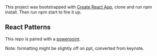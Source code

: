 This project was bootstrapped with [Create React App](https://github.com/facebook/create-react-app), clone and run npm install. Then run npm start to fire it up.

## React Patterns


This repo is paired with a [powerpoint](https://drive.google.com/file/d/18tE1BgpAlIepCodHM_RSxWDesxPRg9et/view?usp=sharing).

Note: formatting might be slightly off on ppt, converted from keynote. 

